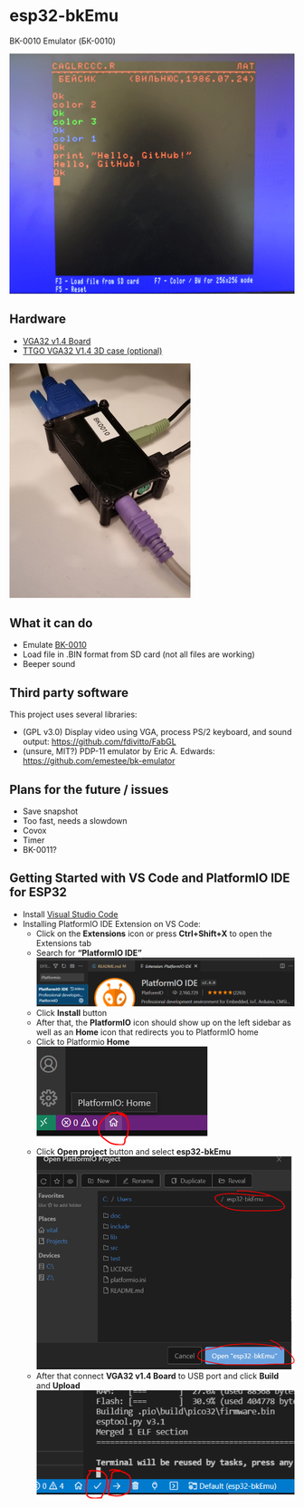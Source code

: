 # esp32-bkEmu
BK-0010 Emulator (БК-0010)

![Screenshot](https://github.com/abelykh0/esp32-bkEmu/blob/main/doc/Screenshot.png)

## Hardware
* [VGA32 v1.4 Board](http://www.lilygo.cn/prod_view.aspx?TypeId=50033&Id=1083)
* [TTGO VGA32 V1.4 3D case (optional)](https://www.thingiverse.com/thing:4675382)

![3D case](doc/vga32_3Dcase.jpg)

## What it can do
* Emulate [BK-0010](https://en.wikipedia.org/wiki/Electronika_BK)
* Load file in .BIN format from SD card (not all files are working)
* Beeper sound

## Third party software
This project uses several libraries:
* (GPL v3.0) Display video using VGA, process PS/2 keyboard, and sound output: https://github.com/fdivitto/FabGL
* (unsure, MIT?) PDP-11 emulator by Eric A. Edwards: https://github.com/emestee/bk-emulator

## Plans for the future / issues
* Save snapshot
* Too fast, needs a slowdown
* Covox
* Timer
* BK-0011?

## Getting Started with VS Code and PlatformIO IDE for ESP32
* Install [Visual Studio Code](https://code.visualstudio.com/)
* Installing PlatformIO IDE Extension on VS Code:
  * Click on the **Extensions** icon or press **Ctrl+Shift+X** to open the Extensions tab
  * Search for **“PlatformIO IDE”**
  ![PlatformioIDE](doc/platformio_vscode.png)
  * Click **Install** button
  * After that, the **PlatformIO** icon should show up on the left sidebar as well as an **Home** icon that redirects you to PlatformIO home
  * Click to Platformio **Home** ![icon:](doc/platformio_home.png)
  * Click **Open project** button and select **esp32-bkEmu** ![folder:](doc/platformio_open_project.png)
  * After that connect **VGA32 v1.4 Board** to USB port and click **Build** and **Upload** ![icons:](doc/platformio_build_upload.png)
   
